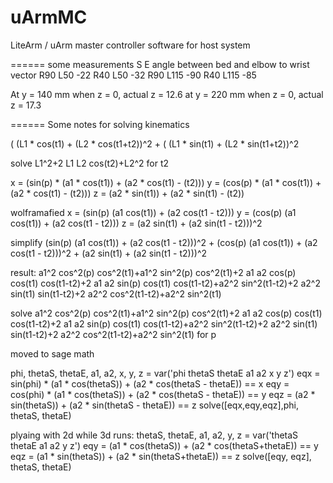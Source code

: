 uArmMC
======

LiteArm / uArm master controller software for host system


====== some measurements
S	E	angle between bed and elbow to wrist vector
R90	L50	-22
R40	L50	-32
R90	L115 -90
R40 L115 -85

At y = 140 mm when z = 0, actual z = 12.6
at y = 220 mm when z = 0, actual z = 17.3

======
Some notes for solving kinematics


( (L1 * cos(t1) + (L2 * cos(t1+t2))^2 + ( (L1 * sin(t1) + (L2 * sin(t1+t2))^2

solve L1^2+2 L1 L2 cos(t2)+L2^2 for t2

x = (sin(p) * (a1 * cos(t1)) + (a2 * cos(t1) - (t2)))
y = (cos(p) * (a1 * cos(t1)) + (a2 * cos(t1) - (t2)))
z = (a2 * sin(t1)) + (a2 * sin(t1) - (t2))

wolframafied
x = (sin(p) (a1 cos(t1)) + (a2 cos(t1 - t2)))
y = (cos(p) (a1 cos(t1)) + (a2 cos(t1 - t2)))
z = (a2 sin(t1) + (a2 sin(t1 - t2)))^2

simplify (sin(p) (a1 cos(t1)) + (a2 cos(t1 - t2)))^2 + (cos(p) (a1 cos(t1)) + (a2 cos(t1 - t2)))^2 + (a2 sin(t1) + (a2 sin(t1 - t2)))^2

result:
a1^2 cos^2(p) cos^2(t1)+a1^2 sin^2(p) cos^2(t1)+2 a1 a2 cos(p) cos(t1) cos(t1-t2)+2 a1 a2 sin(p) cos(t1) cos(t1-t2)+a2^2 sin^2(t1-t2)+2 a2^2 sin(t1) sin(t1-t2)+2 a2^2 cos^2(t1-t2)+a2^2 sin^2(t1)

solve a1^2 cos^2(p) cos^2(t1)+a1^2 sin^2(p) cos^2(t1)+2 a1 a2 cos(p) cos(t1) cos(t1-t2)+2 a1 a2 sin(p) cos(t1) cos(t1-t2)+a2^2 sin^2(t1-t2)+2 a2^2 sin(t1) sin(t1-t2)+2 a2^2 cos^2(t1-t2)+a2^2 sin^2(t1) for p

moved to sage math

phi, thetaS, thetaE, a1, a2, x, y, z = var('phi thetaS thetaE a1 a2 x y z')
eqx = sin(phi) * (a1 * cos(thetaS)) + (a2 * cos(thetaS - thetaE)) == x
eqy = cos(phi) * (a1 * cos(thetaS)) + (a2 * cos(thetaS - thetaE)) == y
eqz = (a2 * sin(thetaS)) + (a2 * sin(thetaS - thetaE)) == z
solve([eqx,eqy,eqz],phi, thetaS, thetaE)

plyaing with 2d while 3d runs:
thetaS, thetaE, a1, a2, y, z = var('thetaS thetaE a1 a2 y z')
eqy = (a1 * cos(thetaS)) + (a2 * cos(thetaS+thetaE)) == y
eqz = (a1 * sin(thetaS)) + (a2 * sin(thetaS+thetaE)) == z
solve([eqy, eqz], thetaS, thetaE)
